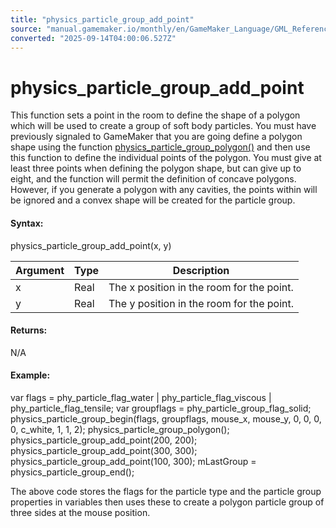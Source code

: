 ```yaml
---
title: "physics_particle_group_add_point"
source: "manual.gamemaker.io/monthly/en/GameMaker_Language/GML_Reference/Physics/Soft_Body_Particles/physics_particle_group_add_point.htm"
converted: "2025-09-14T04:00:06.527Z"
---
```


# physics\_particle\_group\_add\_point

This function sets a point in the room to define the shape of a polygon which will be used to create a group of soft body particles. You must have previously signaled to GameMaker that you are going define a polygon shape using the function [physics\_particle\_group\_polygon()](physics_particle_group_polygon.md) and then use this function to define the individual points of the polygon. You must give at least three points when defining the polygon shape, but can give up to eight, and the function will permit the definition of concave polygons. However, if you generate a polygon with any cavities, the points within will be ignored and a convex shape will be created for the particle group.

#### Syntax:

physics\_particle\_group\_add\_point(x, y)

| Argument | Type | Description |
| --- | --- | --- |
| x | Real | The x position in the room for the point. |
| y | Real | The y position in the room for the point. |

#### Returns:

N/A

#### Example:

var flags = phy\_particle\_flag\_water | phy\_particle\_flag\_viscous | phy\_particle\_flag\_tensile;
var groupflags = phy\_particle\_group\_flag\_solid;
physics\_particle\_group\_begin(flags, groupflags, mouse\_x, mouse\_y, 0, 0, 0, 0, c\_white, 1, 1, 2);
physics\_particle\_group\_polygon();
physics\_particle\_group\_add\_point(200, 200);
physics\_particle\_group\_add\_point(300, 300);
physics\_particle\_group\_add\_point(100, 300);
mLastGroup = physics\_particle\_group\_end();

The above code stores the flags for the particle type and the particle group properties in variables then uses these to create a polygon particle group of three sides at the mouse position.
